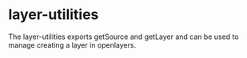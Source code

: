 # layer-utilities

The layer-utilities exports getSource and getLayer and can be used to manage creating a layer in openlayers. 
